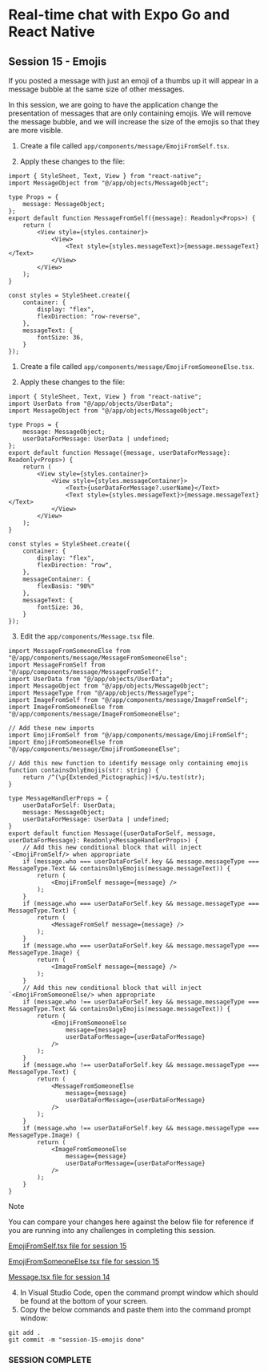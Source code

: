 # Real-time chat with Expo Go and React Native
## Session 15 - Emojis

If you posted a message with just an emoji of a thumbs up it will appear in a message bubble at the same size of other messages.

In this session, we are going to have the application change the presentation of messages that are only containing emojis.  We will remove the message bubble, and we will increase the size of the emojis so that they are more visible.

1. Create a file called `app/components/message/EmojiFromSelf.tsx`.

2. Apply these changes to the file:
```tsx
import { StyleSheet, Text, View } from "react-native";
import MessageObject from "@/app/objects/MessageObject";

type Props = {
    message: MessageObject;
};
export default function MessageFromSelf({message}: Readonly<Props>) {
    return (
        <View style={styles.container}>
            <View>
                <Text style={styles.messageText}>{message.messageText}</Text>
            </View>
        </View>
    );
}

const styles = StyleSheet.create({
    container: {
        display: "flex",
        flexDirection: "row-reverse",
    },
    messageText: {
        fontSize: 36,
    }
});
```

1. Create a file called `app/components/message/EmojiFromSomeoneElse.tsx`.

2. Apply these changes to the file:
```tsx
import { StyleSheet, Text, View } from "react-native";
import UserData from "@/app/objects/UserData";
import MessageObject from "@/app/objects/MessageObject";

type Props = {
    message: MessageObject;
    userDataForMessage: UserData | undefined;
};
export default function Message({message, userDataForMessage}: Readonly<Props>) {
    return (
        <View style={styles.container}>
            <View style={styles.messageContainer}>
                <Text>{userDataForMessage?.userName}</Text>
                <Text style={styles.messageText}>{message.messageText}</Text>
            </View>
        </View>
    );
}

const styles = StyleSheet.create({
    container: {
        display: "flex",
        flexDirection: "row",
    },
    messageContainer: {
        flexBasis: "90%"
    },
    messageText: {
        fontSize: 36,
    }
});
```

3. Edit the `app/components/Message.tsx` file.
```tsx
import MessageFromSomeoneElse from "@/app/components/message/MessageFromSomeoneElse";
import MessageFromSelf from "@/app/components/message/MessageFromSelf";
import UserData from "@/app/objects/UserData";
import MessageObject from "@/app/objects/MessageObject";
import MessageType from "@/app/objects/MessageType";
import ImageFromSelf from "@/app/components/message/ImageFromSelf";
import ImageFromSomeoneElse from "@/app/components/message/ImageFromSomeoneElse";

// Add these new imports
import EmojiFromSelf from "@/app/components/message/EmojiFromSelf";
import EmojiFromSomeoneElse from "@/app/components/message/EmojiFromSomeoneElse";

// Add this new function to identify message only containing emojis
function containsOnlyEmojis(str: string) {
    return /^(\p{Extended_Pictographic})+$/u.test(str);
}

type MessageHandlerProps = {
    userDataForSelf: UserData;
    message: MessageObject;
    userDataForMessage: UserData | undefined;
}
export default function Message({userDataForSelf, message, userDataForMessage}: Readonly<MessageHandlerProps>) {
    // Add this new conditional block that will inject `<EmojiFromSelf/> when appropriate
    if (message.who === userDataForSelf.key && message.messageType === MessageType.Text && containsOnlyEmojis(message.messageText)) {
        return (
            <EmojiFromSelf message={message} />
        );
    } 
    if (message.who === userDataForSelf.key && message.messageType === MessageType.Text) {
        return (
            <MessageFromSelf message={message} />
        );
    } 
    if (message.who === userDataForSelf.key && message.messageType === MessageType.Image) {
        return (
            <ImageFromSelf message={message} />
        );
    }
    // Add this new conditional block that will inject `<EmojiFromSomeoneElse/> when appropriate
    if (message.who !== userDataForSelf.key && message.messageType === MessageType.Text && containsOnlyEmojis(message.messageText)) {
        return (
            <EmojiFromSomeoneElse
                message={message}
                userDataForMessage={userDataForMessage}
            />
        );
    } 
    if (message.who !== userDataForSelf.key && message.messageType === MessageType.Text) {
        return (
            <MessageFromSomeoneElse
                message={message}
                userDataForMessage={userDataForMessage}
            />
        );
    } 
    if (message.who !== userDataForSelf.key && message.messageType === MessageType.Image) {
        return (
            <ImageFromSomeoneElse
                message={message}
                userDataForMessage={userDataForMessage}
            />
        );
    } 
}
```

> [!NOTE] 
> You can compare your changes here against the below file for reference if you are running into any challenges in completing this session.
>
> [EmojiFromSelf.tsx file for session 15](https://github.com/cah-john-ryan/expo-go-real-time-chat/blob/session-15-emojis/expo-go-real-time-chat/app/components/message/EmojiFromSelf.tsx)
>
> [EmojiFromSomeoneElse.tsx file for session 15](https://github.com/cah-john-ryan/expo-go-real-time-chat/blob/session-15-emojis/expo-go-real-time-chat/app/components/message/EmojiFromSomeoneElse.tsx)
>
> [Message.tsx file for session 14](https://github.com/cah-john-ryan/expo-go-real-time-chat/blob/session-15-emojis/expo-go-real-time-chat/app/components/Message.tsx)

4. In Visual Studio Code, open the command prompt window which should be found at the bottom of your screen.
5. Copy the below commands and paste them into the command prompt window:
```
git add .
git commit -m "session-15-emojis done"
```

### SESSION COMPLETE